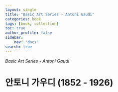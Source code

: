 ```yaml
---
layout: single
title: "Basic Art Series - Antoni Gaudi"
categories: book
tags: [book, collection]
toc: true
author_profile: false
sidebar:
    nav: "docs"
search: true
---
```


*Basic Art Series - Antoni Gaudi*



# 안토니 가우디 (1852 - 1926)
